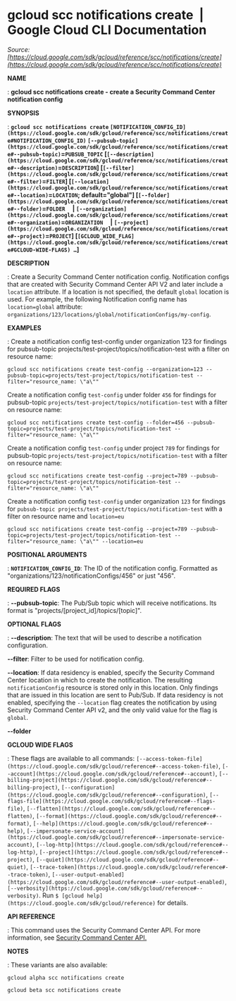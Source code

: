 # gcloud scc notifications create  |  Google Cloud CLI Documentation

*Source: [https://cloud.google.com/sdk/gcloud/reference/scc/notifications/create](https://cloud.google.com/sdk/gcloud/reference/scc/notifications/create)*

**NAME**

: **gcloud scc notifications create - create a Security Command Center notification config**

**SYNOPSIS**

: **`gcloud scc notifications create` `[NOTIFICATION_CONFIG_ID](https://cloud.google.com/sdk/gcloud/reference/scc/notifications/create#NOTIFICATION_CONFIG_ID)` `[--pubsub-topic](https://cloud.google.com/sdk/gcloud/reference/scc/notifications/create#--pubsub-topic)`=`PUBSUB_TOPIC` [`[--description](https://cloud.google.com/sdk/gcloud/reference/scc/notifications/create#--description)`=`DESCRIPTION`] [`[--filter](https://cloud.google.com/sdk/gcloud/reference/scc/notifications/create#--filter)`=`FILTER`] [`[--location](https://cloud.google.com/sdk/gcloud/reference/scc/notifications/create#--location)`=`LOCATION`; default="global"] [`[--folder](https://cloud.google.com/sdk/gcloud/reference/scc/notifications/create#--folder)`=`FOLDER`     | `[--organization](https://cloud.google.com/sdk/gcloud/reference/scc/notifications/create#--organization)`=`ORGANIZATION`     | `[--project](https://cloud.google.com/sdk/gcloud/reference/scc/notifications/create#--project)`=`PROJECT`] [`[GCLOUD_WIDE_FLAG](https://cloud.google.com/sdk/gcloud/reference/scc/notifications/create#GCLOUD-WIDE-FLAGS) …`]**

**DESCRIPTION**

: Create a Security Command Center notification config.
Notification configs that are created with Security Command Center API V2 and
later include a `location` attribute. If a location is not specified,
the default `global` location is used. For example, the following
Notification config name has `location=global` attribute:
`organizations/123/locations/global/notificationConfigs/my-config`.

**EXAMPLES**

: Create a notification config test-config under organization 123 for findings for
pubsub-topic projects/test-project/topics/notification-test with a filter on
resource name:

```
gcloud scc notifications create test-config --organization=123 --pubsub-topic=projects/test-project/topics/notification-test --filter="resource_name: \"a\""
```

Create a notification config `test-config` under folder
`456` for findings for pubsub-topic
`projects/test-project/topics/notification-test` with a filter on
resource name:

```
gcloud scc notifications create test-config --folder=456 --pubsub-topic=projects/test-project/topics/notification-test --filter="resource_name: \"a\""
```

Create a notification config `test-config` under project
`789` for findings for pubsub-topic
`projects/test-project/topics/notification-test` with a filter on
resource name:

```
gcloud scc notifications create test-config --project=789 --pubsub-topic=projects/test-project/topics/notification-test --filter="resource_name: \"a\""
```

Create a notification config `test-config` under organization
`123` for findings for `pubsub-topic
projects/test-project/topics/notification-test` with a filter on resource
name and `location=eu`

```
gcloud scc notifications create test-config --project=789 --pubsub-topic=projects/test-project/topics/notification-test --filter="resource_name: \"a\"" --location=eu
```

**POSITIONAL ARGUMENTS**

: **`NOTIFICATION_CONFIG_ID`**:
The ID of the notification config. Formatted as
"organizations/123/notificationConfigs/456" or just "456".

**REQUIRED FLAGS**

: **--pubsub-topic**:
The Pub/Sub topic which will receive notifications. Its format is
"projects/[project_id]/topics/[topic]".

**OPTIONAL FLAGS**

: **--description**:
The text that will be used to describe a notification configuration.

**--filter**:
Filter to be used for notification config.

**--location**:
If data residency is enabled, specify the Security Command Center location in
which to create the notification. The resulting `notificationConfig`
resource is stored only in this location. Only findings that are issued in this
location are sent to Pub/Sub.
If data residency is not enabled, specifying the `--location` flag
creates the notification by using Security Command Center API v2, and the only
valid value for the flag is `global`.

**--folder**

**GCLOUD WIDE FLAGS**

: These flags are available to all commands: `[--access-token-file](https://cloud.google.com/sdk/gcloud/reference#--access-token-file)`,
`[--account](https://cloud.google.com/sdk/gcloud/reference#--account)`, `[--billing-project](https://cloud.google.com/sdk/gcloud/reference#--billing-project)`,
`[--configuration](https://cloud.google.com/sdk/gcloud/reference#--configuration)`,
`[--flags-file](https://cloud.google.com/sdk/gcloud/reference#--flags-file)`,
`[--flatten](https://cloud.google.com/sdk/gcloud/reference#--flatten)`, `[--format](https://cloud.google.com/sdk/gcloud/reference#--format)`, `[--help](https://cloud.google.com/sdk/gcloud/reference#--help)`, `[--impersonate-service-account](https://cloud.google.com/sdk/gcloud/reference#--impersonate-service-account)`,
`[--log-http](https://cloud.google.com/sdk/gcloud/reference#--log-http)`,
`[--project](https://cloud.google.com/sdk/gcloud/reference#--project)`, `[--quiet](https://cloud.google.com/sdk/gcloud/reference#--quiet)`, `[--trace-token](https://cloud.google.com/sdk/gcloud/reference#--trace-token)`, `[--user-output-enabled](https://cloud.google.com/sdk/gcloud/reference#--user-output-enabled)`,
`[--verbosity](https://cloud.google.com/sdk/gcloud/reference#--verbosity)`.
Run `$ [gcloud help](https://cloud.google.com/sdk/gcloud/reference)` for details.

**API REFERENCE**

: This command uses the Security Command Center API. For more information, see [Security
Command Center API.](https://cloud.google.com/security-command-center/docs/reference/rest)

**NOTES**

: These variants are also available:

```
gcloud alpha scc notifications create
```

```
gcloud beta scc notifications create
```